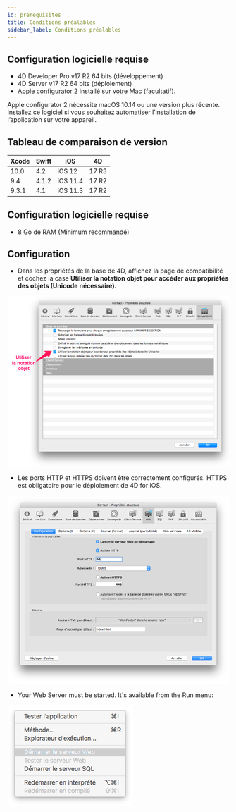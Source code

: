 ```yaml
---
id: prerequisites
title: Conditions préalables
sidebar_label: Conditions préalables
---
```

## Configuration logicielle requise

* 4D Developer Pro v17 R2 64 bits (développement)
* 4D Server v17 R2 64 bits (déploiement) 
* [Apple configurator 2](https://itunes.apple.com/us/app/apple-configurator-2/id1037126344) installé sur votre Mac (facultatif). 

Apple configurator 2 nécessite macOS 10.14 ou une version plus récente. Installez ce logiciel si vous souhaitez automatiser l’installation de l’application sur votre appareil.

## Tableau de comparaison de version

| Xcode | Swift | iOS      | 4D    |
| ----- | ----- | -------- | ----- |
| 10.0  | 4.2   | iOS 12   | 17 R3 |
| 9.4   | 4.1.2 | iOS 11.4 | 17 R2 |
| 9.3.1 | 4.1   | iOS 11.3 | 17 R2 |

## Configuration logicielle requise

* 8 Go de RAM (Minimum recommandé)

## Configuration

* Dans les propriétés de la base de 4D, affichez la page de compatibilité et cochez la case **Utiliser la notation objet pour accéder aux propriétés des objets (Unicode nécessaire).**

![Use object notation](assets/prerequisites/Use-object-notation.png)

* Les ports HTTP et HTTPS doivent être correctement configurés. HTTPS est obligatoire pour le déploiement de 4D for iOS.

![Web Configuration](assets/prerequisites/Web-Configuration.png)

* Your Web Server must be started. It's available from the Run menu:

![Start web server](assets/prerequisites/Start-web-server.png)